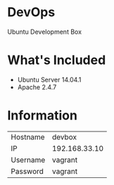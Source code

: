 # DevOps
Ubuntu Development Box

# What's Included
- Ubuntu Server 14.04.1
- Apache 2.4.7

# Information

|           |                   |
| ----------|------------------ |
| Hostname  | devbox            |
| IP        | 192.168.33.10     |
| Username  | vagrant           |
| Password  | vagrant           |
